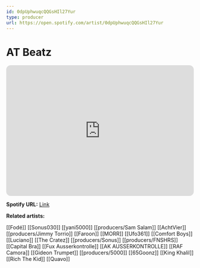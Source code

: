 ```yaml
---
id: 0dpUphwuqcQQGsHIl27Yur
type: producer
url: https://open.spotify.com/artist/0dpUphwuqcQQGsHIl27Yur
---
```

# AT Beatz

<iframe style="border-radius:12px" src="https://open.spotify.com/embed/artist/0dpUphwuqcQQGsHIl27Yur" width="100%" height="352" frameBorder="0" allowfullscreen="" allow="autoplay; clipboard-write; encrypted-media; fullscreen; picture-in-picture" loading="lazy"></iframe>

**Spotify URL:** [Link](https://open.spotify.com/artist/0dpUphwuqcQQGsHIl27Yur)

**Related artists:**

[[Fodé]]
[[Sonus030]]
[[yani5000]]
[[producers/Sam Salam]]
[[AchtVier]]
[[producers/Jimmy Torrio]]
[[Faroon]]
[[MORR]]
[[Ufo361]]
[[Comfort Boys]]
[[Luciano]]
[[The Cratez]]
[[producers/Sonus]]
[[producers/FNSHRS]]
[[Capital Bra]]
[[Fux Ausserkontrolle]]
[[AK AUSSERKONTROLLE]]
[[RAF Camora]]
[[Gideon Trumpet]]
[[producers/5000]]
[[65Goonz]]
[[King Khalil]]
[[Rich The Kid]]
[[Quavo]]
